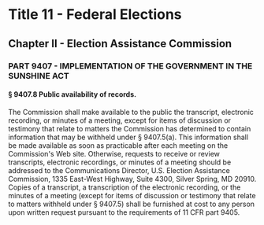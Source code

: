 
# Title 11 - Federal Elections
## Chapter II - Election Assistance Commission
### PART 9407 - IMPLEMENTATION OF THE GOVERNMENT IN THE SUNSHINE ACT
#### § 9407.8 Public availability of records.

The Commission shall make available to the public the transcript, electronic recording, or minutes of a meeting, except for items of discussion or testimony that relate to matters the Commission has determined to contain information that may be withheld under § 9407.5(a). This information shall be made available as soon as practicable after each meeting on the Commission's Web site. Otherwise, requests to receive or review transcripts, electronic recordings, or minutes of a meeting should be addressed to the Communications Director, U.S. Election Assistance Commission, 1335 East-West Highway, Suite 4300, Silver Spring, MD 20910. Copies of a transcript, a transcription of the electronic recording, or the minutes of a meeting (except for items of discussion or testimony that relate to matters withheld under § 9407.5) shall be furnished at cost to any person upon written request pursuant to the requirements of 11 CFR part 9405.
